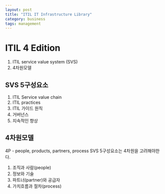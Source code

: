 ```yaml
---
layout: post
title: "ITIL IT Infrastructure Library"
category: business
tags: management
---
```


# ITIL 4 Edition
1. ITIL service value system (SVS)
2. 4차원모델

## SVS 5구성요소
  1. ITIL Service value chain
  2. ITIL practices
  3. ITIL 가이드 원칙
  4. 거버넌스
  5. 지속적인 향상
  
## 4차원모델
4P - people, products, partners, process
SVS 5구성요소는 4차원을 고려해야한다.
   1. 조직과 사람(people)
   2. 정보와 기술
   3. 파트너(partner)와 공급자
   4. 가치흐름과 절차(process)
